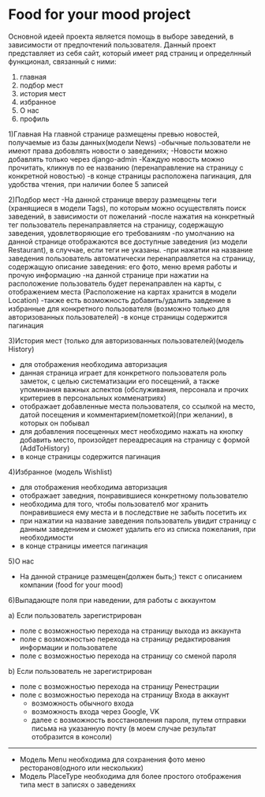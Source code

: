 # Food for your mood project

Основной идеей проекта является помощь в выборе заведений, в зависимости от предпочтений пользователя.
Данный проект представляет из себя сайт, который имеет ряд страниц и определнный функционал, связанный с ними:

1) главная
2) подбор мест
3) история мест
4) избранное 
5) О нас 
6) профиль

1)Главная
На главной странице размещены превью новостей, получаемые из базы данных(модели News)
-обычные пользователи не имеют права добовлять новости о заведениях;
-Новости можно добавлять только через django-admin
-Каждую новость можно прочитать, кликнув по ее названию (перенаправление на страницу с конкретной новостью)
-в конце страницы расположена пагинация, для удобства чтения, при наличии более 5 записей

2)Подбор мест
-На данной странице вверзу размещены теги (хранящиеся в модели Tags), по которым можно осуществлять поиск заведений, в зависимости от пожеланий
-после нажатия на конкретный тег пользователь перенаправляется на страницу, содержащую заведения, удовлетворяющие его требованиям
-по умолчанию на данной странице отображаются все доступные заведения (из модели Restaurant), в случчае, если теги не указаны.
-при нажатии на название заведения пользователь автоматически перенаправляется на страницу, содержащую описание заведения:
 его фото, меню время работы и прочую информацию
 -на данной странице при нажатии на расположение пользователь будет перенаправлен на карты, с отображением места (Расположение на картах хранится в модели Location)
 -также есть возможность добавить/удалить завдение в избранные для конкретного пользователя (возможно только для авторизованных пользователей)
-в конце страницы содержится пагинация

3)История мест (только для авторизованных пользователей)(модель History)
- для отображения необходима авторизация
- данная страница играет для конкретного пользователя роль заметок, с целью систематизации его посещений,
  а также упоминания важных аспектов (обслуживания, персонала и прочих критериев в персональных комменатриях)
- отображает добавленные места пользователя, со ссылкой на место, датой посещения и комментарием(пометкой)(при желании), в которых он побывал
- для добавления посещенных мест необходимо нажать на кнопку добавить место, произойдет переадресация на страницу с формой (AddToHistory)
- в конце страницы содержится пагинация

4)Избранное (модель Wishlist)
- для отображения необходима авторизация
- отображает заведния, понравившиеся конкретному пользователю
- необходима для того, чтобы пользователб мог хранить понравившиеся ему места и в последствие не забыть посетить их
- при нажатии на название заведения пользователь увидит страницу с данным заведением и сможет удалить его из списка пожелания, при необходимости
- в конце страницы имеется пагинация 

5)О нас 
- На данной странице размещен(должен быть;) текст с описанием компании (food for your mood)

6)Выпадающте поля  при наведении, для работы с аккаунтом

a) Если пользователь зарегистрирован
- поле с возможностью перехода на страницу выхода из аккаунта
- поле с возможностью перехода на страницу редактирования информации и пользователе
- поле с возможностью перехода на страницу со сменой пароля

b) Если пользователь не зарегистрирован
- поле с возможностью перехода на страницу Ренестрации
- поле с возможностью перехода на страницу Входа в аккаунт
  - возможность обычного входа
  - возможность входа через Google, VK
  - далее с возможность восстановления пароля, путем отправки письма на указанную почту (в моем случае результат отобразится в консоли)

*******************************************************************************************************************************************************************

- Модель Menu необходима для сохранения фото меню ресторанов(одного или нескольких)
- Модель PlaceType необходима для более простого отображения типа мест в записях о заведениях



